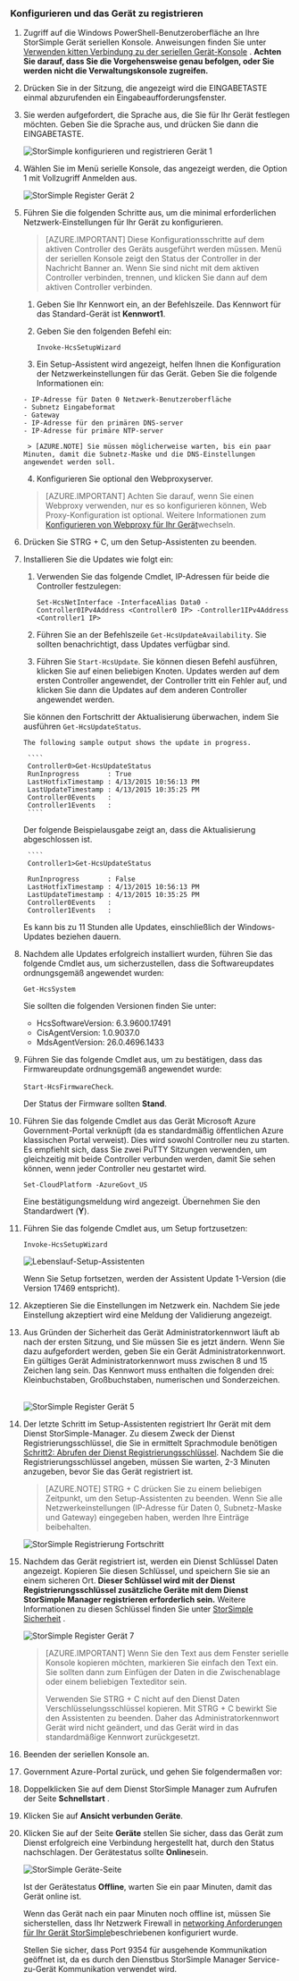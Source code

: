 <!--author=SharS last changed: 02/22/16-->

### <a name="to-configure-and-register-the-device"></a>Konfigurieren und das Gerät zu registrieren

1. Zugriff auf die Windows PowerShell-Benutzeroberfläche an Ihre StorSimple Gerät seriellen Konsole. Anweisungen finden Sie unter [Verwenden kitten Verbindung zu der seriellen Gerät-Konsole](#use-putty-to-connect-to-the-device-serial-console) . **Achten Sie darauf, dass Sie die Vorgehensweise genau befolgen, oder Sie werden nicht die Verwaltungskonsole zugreifen.**

2. Drücken Sie in der Sitzung, die angezeigt wird die EINGABETASTE einmal abzurufenden ein Eingabeaufforderungsfenster. 

3. Sie werden aufgefordert, die Sprache aus, die Sie für Ihr Gerät festlegen möchten. Geben Sie die Sprache aus, und drücken Sie dann die EINGABETASTE. 

    ![StorSimple konfigurieren und registrieren Gerät 1](./media/storsimple-configure-and-register-device-gov/HCS_RegisterYourDevice1-gov-include.png)

4. Wählen Sie im Menü serielle Konsole, das angezeigt werden, die Option 1 mit Vollzugriff Anmelden aus. 

    ![StorSimple Register Gerät 2](./media/storsimple-configure-and-register-device-gov/HCS_RegisterYourDevice2-gov-include.png)
  
5. Führen Sie die folgenden Schritte aus, um die minimal erforderlichen Netzwerk-Einstellungen für Ihr Gerät zu konfigurieren.

    > [AZURE.IMPORTANT] Diese Konfigurationsschritte auf dem aktiven Controller des Geräts ausgeführt werden müssen. Menü der seriellen Konsole zeigt den Status der Controller in der Nachricht Banner an. Wenn Sie sind nicht mit dem aktiven Controller verbinden, trennen, und klicken Sie dann auf dem aktiven Controller verbinden.

      1. Geben Sie Ihr Kennwort ein, an der Befehlszeile. Das Kennwort für das Standard-Gerät ist **Kennwort1**.

      2. Geben Sie den folgenden Befehl ein:

           `Invoke-HcsSetupWizard`

      3. Ein Setup-Assistent wird angezeigt, helfen Ihnen die Konfiguration der Netzwerkeinstellungen für das Gerät. Geben Sie die folgende Informationen ein: 

       - IP-Adresse für Daten 0 Netzwerk-Benutzeroberfläche
       - Subnetz Eingabeformat
       - Gateway
       - IP-Adresse für den primären DNS-server
       - IP-Adresse für primäre NTP-server
 
        > [AZURE.NOTE] Sie müssen möglicherweise warten, bis ein paar Minuten, damit die Subnetz-Maske und die DNS-Einstellungen angewendet werden soll. 

      4. Konfigurieren Sie optional den Webproxyserver.

      > [AZURE.IMPORTANT] Achten Sie darauf, wenn Sie einen Webproxy verwenden, nur es so konfigurieren können, Web Proxy-Konfiguration ist optional. Weitere Informationen zum [Konfigurieren von Webproxy für Ihr Gerät](../articles/storsimple/storsimple-configure-web-proxy.md)wechseln. 

6. Drücken Sie STRG + C, um den Setup-Assistenten zu beenden.
 
7. Installieren Sie die Updates wie folgt ein:
      1. Verwenden Sie das folgende Cmdlet, IP-Adressen für beide die Controller festzulegen:

         `Set-HcsNetInterface -InterfaceAlias Data0 -Controller0IPv4Address <Controller0 IP> -Controller1IPv4Address <Controller1 IP>`

      2. Führen Sie an der Befehlszeile `Get-HcsUpdateAvailability`. Sie sollten benachrichtigt, dass Updates verfügbar sind.

      3. Führen Sie `Start-HcsUpdate`. Sie können diesen Befehl ausführen, klicken Sie auf einen beliebigen Knoten. Updates werden auf dem ersten Controller angewendet, der Controller tritt ein Fehler auf, und klicken Sie dann die Updates auf dem anderen Controller angewendet werden.

      Sie können den Fortschritt der Aktualisierung überwachen, indem Sie ausführen `Get-HcsUpdateStatus`.    

       The following sample output shows the update in progress.
  
        ````
        Controller0>Get-HcsUpdateStatus
        RunInprogress       : True
        LastHotfixTimestamp : 4/13/2015 10:56:13 PM
        LastUpdateTimestamp : 4/13/2015 10:35:25 PM
        Controller0Events   :
        Controller1Events   : 
        ````
 
     Der folgende Beispielausgabe zeigt an, dass die Aktualisierung abgeschlossen ist.

        ````
        Controller1>Get-HcsUpdateStatus

        RunInprogress       : False
        LastHotfixTimestamp : 4/13/2015 10:56:13 PM
        LastUpdateTimestamp : 4/13/2015 10:35:25 PM
        Controller0Events   :
        Controller1Events   :

      Es kann bis zu 11 Stunden alle Updates, einschließlich der Windows-Updates beziehen dauern.

8. Nachdem alle Updates erfolgreich installiert wurden, führen Sie das folgende Cmdlet aus, um sicherzustellen, dass die Softwareupdates ordnungsgemäß angewendet wurden:

     `Get-HcsSystem`

    Sie sollten die folgenden Versionen finden Sie unter:
    - HcsSoftwareVersion: 6.3.9600.17491
    - CisAgentVersion: 1.0.9037.0
    - MdsAgentVersion: 26.0.4696.1433
 
9. Führen Sie das folgende Cmdlet aus, um zu bestätigen, dass das Firmwareupdate ordnungsgemäß angewendet wurde:

    `Start-HcsFirmwareCheck`.

     Der Status der Firmware sollten **Stand**.

10. Führen Sie das folgende Cmdlet aus das Gerät Microsoft Azure Government-Portal verknüpft (da es standardmäßig öffentlichen Azure klassischen Portal verweist). Dies wird sowohl Controller neu zu starten. Es empfiehlt sich, dass Sie zwei PuTTY Sitzungen verwenden, um gleichzeitig mit beide Controller verbunden werden, damit Sie sehen können, wenn jeder Controller neu gestartet wird.

     `Set-CloudPlatform -AzureGovt_US`

    Eine bestätigungsmeldung wird angezeigt. Übernehmen Sie den Standardwert (**Y**).

11. Führen Sie das folgende Cmdlet aus, um Setup fortzusetzen:

     `Invoke-HcsSetupWizard`

     ![Lebenslauf-Setup-Assistenten](./media/storsimple-configure-and-register-device-gov/HCS_ResumeSetup-gov-include.png)

    Wenn Sie Setup fortsetzen, werden der Assistent Update 1-Version (die Version 17469 entspricht). 

12. Akzeptieren Sie die Einstellungen im Netzwerk ein. Nachdem Sie jede Einstellung akzeptiert wird eine Meldung der Validierung angezeigt.
 
13. Aus Gründen der Sicherheit das Gerät Administratorkennwort läuft ab nach der ersten Sitzung, und Sie müssen Sie es jetzt ändern. Wenn Sie dazu aufgefordert werden, geben Sie ein Gerät Administratorkennwort. Ein gültiges Gerät Administratorkennwort muss zwischen 8 und 15 Zeichen lang sein. Das Kennwort muss enthalten die folgenden drei: Kleinbuchstaben, Großbuchstaben, numerischen und Sonderzeichen.

    <br/>![StorSimple Register Gerät 5](./media/storsimple-configure-and-register-device-gov/HCS_RegisterYourDevice5_gov-include.png)

14. Der letzte Schritt im Setup-Assistenten registriert Ihr Gerät mit dem Dienst StorSimple-Manager. Zu diesem Zweck der Dienst Registrierungsschlüssel, die Sie in ermittelt Sprachmodule benötigen [Schritt2: Abrufen der Dienst Registrierungsschlüssel](#step-2-get-the-service-registration-key). Nachdem Sie die Registrierungsschlüssel angeben, müssen Sie warten, 2-3 Minuten anzugeben, bevor Sie das Gerät registriert ist.

      > [AZURE.NOTE] STRG + C drücken Sie zu einem beliebigen Zeitpunkt, um den Setup-Assistenten zu beenden. Wenn Sie alle Netzwerkeinstellungen (IP-Adresse für Daten 0, Subnetz-Maske und Gateway) eingegeben haben, werden Ihre Einträge beibehalten.

    ![StorSimple Registrierung Fortschritt](./media/storsimple-configure-and-register-device-gov/HCS_RegistrationProgress-gov-include.png)

15. Nachdem das Gerät registriert ist, werden ein Dienst Schlüssel Daten angezeigt. Kopieren Sie diesen Schlüssel, und speichern Sie sie an einem sicheren Ort. **Dieser Schlüssel wird mit der Dienst Registrierungsschlüssel zusätzliche Geräte mit dem Dienst StorSimple Manager registrieren erforderlich sein.** Weitere Informationen zu diesen Schlüssel finden Sie unter [StorSimple Sicherheit](../articles/storsimple/storsimple-security.md) .
    
    ![StorSimple Register Gerät 7](./media/storsimple-configure-and-register-device-gov/HCS_RegisterYourDevice7_gov-include.png)    

      > [AZURE.IMPORTANT] Wenn Sie den Text aus dem Fenster serielle Konsole kopieren möchten, markieren Sie einfach den Text ein. Sie sollten dann zum Einfügen der Daten in die Zwischenablage oder einem beliebigen Texteditor sein. 
      > 
      > Verwenden Sie STRG + C nicht auf den Dienst Daten Verschlüsselungsschlüssel kopieren. Mit STRG + C bewirkt Sie den Assistenten zu beenden. Daher das Administratorkennwort Gerät wird nicht geändert, und das Gerät wird in das standardmäßige Kennwort zurückgesetzt.

16. Beenden der seriellen Konsole an.

17. Government Azure-Portal zurück, und gehen Sie folgendermaßen vor:
  1. Doppelklicken Sie auf dem Dienst StorSimple Manager zum Aufrufen der Seite **Schnellstart** .
  2. Klicken Sie auf **Ansicht verbunden Geräte**.
  3. Klicken Sie auf der Seite **Geräte** stellen Sie sicher, dass das Gerät zum Dienst erfolgreich eine Verbindung hergestellt hat, durch den Status nachschlagen. Der Gerätestatus sollte **Online**sein.
   
        ![StorSimple Geräte-Seite](./media/storsimple-configure-and-register-device-gov/HCS_DeviceOnline-gov-include.png) 
  
        Ist der Gerätestatus **Offline**, warten Sie ein paar Minuten, damit das Gerät online ist. 

        Wenn das Gerät nach ein paar Minuten noch offline ist, müssen Sie sicherstellen, dass Ihr Netzwerk Firewall in [networking Anforderungen für Ihr Gerät StorSimple](../articles/storsimple/storsimple-system-requirements.md)beschriebenen konfiguriert wurde. 

        Stellen Sie sicher, dass Port 9354 für ausgehende Kommunikation geöffnet ist, da es durch den Dienstbus StorSimple Manager Service-zu-Gerät Kommunikation verwendet wird.
     
        
